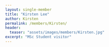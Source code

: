 ```yaml
---
layout: single-member
title: "Kirsten Lee"
author: Kirsten
permalink: /members/Kirsten/
header:
  teaser: "assets/images/members/Kirsten.jpg"
excerpt: "MSc Student visitor"
---
```

